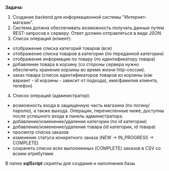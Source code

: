 

<b>Задача:</b>
1. Создание backend для информационной системы "Интернет-магазин".
2. Система должна обеспечивать возможность получать данные путем REST-запросов к серверу. Ответ должен отправляться в виде JSON.
3. Список операций (клиент):
- отображение списка категорий товаров (все)
- отображение списка товаров в категории (по переданной категории)
- отображение информации по товару (по идентификатору товара)
- добавление товара в корзину (со стороны сервера нужно обеспечить хранение корзины во время жизни http-сессии).
- заказ товара (список идентификаторов товаров из корзины (как вариант - id корзины - зависит от подхода), имя/фамилия клиента, телефон)
4. Список операций (администратор):
- возможность входа в защищенную часть магазина (по логину/паролю), а также выхода. Операции, перечисленные ниже, доступны после успешного входа в панель администратора.
- добавление/изменение/удаление категории (по id категории)
- добавление/изменение/удаление товара (id категории, id товара)
- просмотр списка заказов
- изменение статуса конкретного заказа (NEW -> IN_PROGRESS -> COMPLETE)
- сохранять список всех выполненных (COMPLETE) заказов в CSV со всеми атрибутами

В папке <b>sqlScript</b> скрипты для создания и наполнения базы

